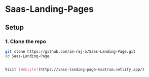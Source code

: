 # Saas-Landing-Pages

## Setup

### 1. Clone the repo

```bash
git clone https://github.com/im-raj-b/Saas-Landing-Page.git
cd Saas-Landing-Page


Visit [Website](https://sass-landing-page-maatrum.netlify.app/)
```
